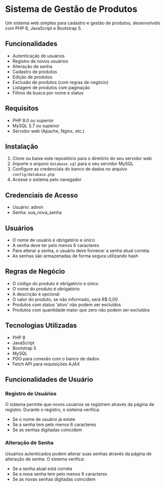 # Sistema de Gestão de Produtos

Um sistema web simples para cadastro e gestão de produtos, desenvolvido com PHP 8, JavaScript e Bootstrap 5.

## Funcionalidades

- Autenticação de usuários
- Registro de novos usuários
- Alteração de senha
- Cadastro de produtos
- Edição de produtos
- Exclusão de produtos (com regras de negócio)
- Listagem de produtos com paginação
- Filtros de busca por nome e status

## Requisitos

- PHP 8.0 ou superior
- MySQL 5.7 ou superior
- Servidor web (Apache, Nginx, etc.)

## Instalação

1. Clone ou baixe este repositório para o diretório do seu servidor web
2. Importe o arquivo `database.sql` para o seu servidor MySQL
3. Configure as credenciais do banco de dados no arquivo `config/database.php`
4. Acesse o sistema pelo navegador
   
## Credenciais de Acesso

- Usuário: admin
- Senha: sua_nova_senha

## Usuários

- O nome de usuário é obrigatório e único
- A senha deve ter pelo menos 6 caracteres
- Para alterar a senha, o usuário deve fornecer a senha atual correta
- As senhas são armazenadas de forma segura utilizando hash

## Regras de Negócio

- O código do produto é obrigatório e único
- O nome do produto é obrigatório
- A descrição é opcional
- O valor do produto, se não informado, será R$ 0,00
- Produtos com status 'ativo' não podem ser excluídos
- Produtos com quantidade maior que zero não podem ser excluídos

## Tecnologias Utilizadas

- PHP 8
- JavaScript
- Bootstrap 5
- MySQL
- PDO para conexão com o banco de dados
- Fetch API para requisições AJAX

## Funcionalidades de Usuário

### Registro de Usuários

O sistema permite que novos usuários se registrem através da página de registro. Durante o registro, o sistema verifica:

- Se o nome de usuário já existe
- Se a senha tem pelo menos 6 caracteres
- Se as senhas digitadas coincidem

### Alteração de Senha

Usuários autenticados podem alterar suas senhas através da página de alteração de senha. O sistema verifica:

- Se a senha atual está correta
- Se a nova senha tem pelo menos 6 caracteres
- Se as novas senhas digitadas coincidem

